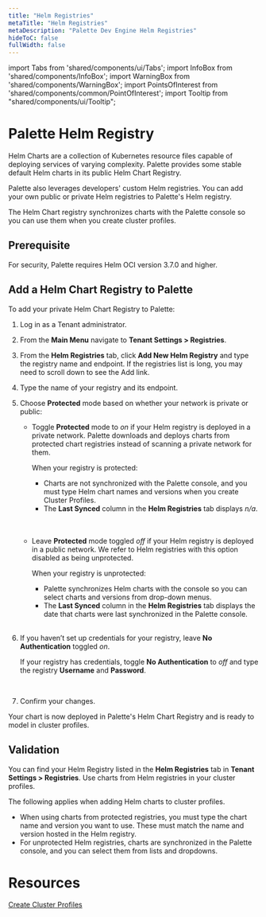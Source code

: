 ```yaml
---
title: "Helm Registries"
metaTitle: "Helm Registries"
metaDescription: "Palette Dev Engine Helm Registries"
hideToC: false
fullWidth: false
---
```


import Tabs from 'shared/components/ui/Tabs';
import InfoBox from 'shared/components/InfoBox';
import WarningBox from 'shared/components/WarningBox';
import PointsOfInterest from 'shared/components/common/PointOfInterest';
import Tooltip from "shared/components/ui/Tooltip";



# Palette Helm Registry
Helm Charts are a collection of Kubernetes resource files capable of deploying services of varying complexity. Palette provides some stable default Helm charts in its public Helm Chart Registry. 

Palette also leverages developers' custom Helm registries. You can add your own public or private Helm registries to Palette's Helm registry.

The Helm Chart registry synchronizes charts with the Palette console so you can use them when you create cluster profiles.

## Prerequisite
For security, Palette requires Helm OCI version 3.7.0 and higher.

## Add a Helm Chart Registry to Palette

To add your private Helm Chart Registry to Palette:

1. Log in as a Tenant administrator.

2. From the **Main Menu** navigate to **Tenant Settings > Registries**.

3. From the **Helm Registries** tab, click **Add New Helm Registry** and type the registry name and endpoint. If the registries list is long, you may need to scroll down to see the Add link.

3. Type the name of your registry and its endpoint.

3. Choose **Protected** mode based on whether your network is private or public:


   * Toggle **Protected** mode to *on* if your Helm registry is deployed in a private network. Palette downloads and deploys charts from protected chart registries instead of scanning a private network for them.

      When your registry is protected:

      * Charts are not synchronized with the Palette console, and you must type Helm chart names and versions when you create Cluster Profiles.
      * The **Last Synced** column in the **Helm Registries** tab displays *n/a*. 
   <br />
   <br />

    * Leave **Protected** mode toggled *off* if your Helm registry is deployed in a public network. We refer to Helm registries with this option disabled as being unprotected.  
    
      When your registry is unprotected: 

      * Palette synchronizes Helm charts with the console so you can select charts and versions from drop-down menus. 
      * The **Last Synced** column in the **Helm Registries** tab displays the date that charts were last synchronized in the Palette console.
   <br />

5. If you haven’t set up credentials for your registry, leave **No Authentication** toggled *on*.

   If your registry has credentials, toggle **No Authentication** to *off* and type the registry **Username** and **Password**.
<br />

7. Confirm your changes. 

Your chart is now deployed in Palette's Helm Chart Registry and is ready to model in cluster profiles.

## Validation

You can find your Helm Registry listed in the **Helm Registries** tab in **Tenant Settings > Registries**. Use charts from Helm registries in your cluster profiles.

The following applies when adding Helm charts to cluster profiles.

* When using charts from protected registries, you must type the chart name and version you want to use. These must match the name and version hosted in the Helm registry.
* For unprotected Helm registries, charts are synchronized in the Palette console, and you can select them from lists and dropdowns.

# Resources

[Create Cluster Profiles](https://docs.spectrocloud.com/cluster-profiles/task-define-profile)

<br />

